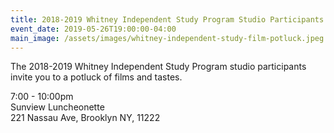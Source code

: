 ```yaml
---
title: 2018-2019 Whitney Independent Study Program Studio Participants present a potluck of films.
event_date: 2019-05-26T19:00:00-04:00
main_image: /assets/images/whitney-independent-study-film-potluck.jpeg
---
```


The 2018-2019 Whitney Independent Study Program studio participants invite you
to a potluck of films and tastes.

7:00 - 10:00pm<br>
Sunview Luncheonette<br>
221 Nassau Ave, Brooklyn NY, 11222
